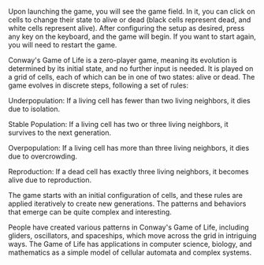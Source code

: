 Upon launching the game, you will see the game field. In it, you can click on cells to change their state to alive or dead (black cells represent dead, and white cells represent alive). After configuring the setup as desired, press any key on the keyboard, and the game will begin. If you want to start again, you will need to restart the game.

Conway's Game of Life is a zero-player game, meaning its evolution is determined by its initial state, and no further input is needed. It is played on a grid of cells, each of which can be in one of two states: alive or dead. The game evolves in discrete steps, following a set of rules:

Underpopulation: If a living cell has fewer than two living neighbors, it dies due to isolation.

Stable Population: If a living cell has two or three living neighbors, it survives to the next generation.

Overpopulation: If a living cell has more than three living neighbors, it dies due to overcrowding.

Reproduction: If a dead cell has exactly three living neighbors, it becomes alive due to reproduction.

The game starts with an initial configuration of cells, and these rules are applied iteratively to create new generations. The patterns and behaviors that emerge can be quite complex and interesting.

People have created various patterns in Conway's Game of Life, including gliders, oscillators, and spaceships, which move across the grid in intriguing ways. The Game of Life has applications in computer science, biology, and mathematics as a simple model of cellular automata and complex systems.

